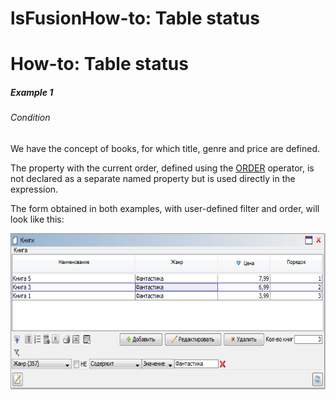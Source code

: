 # lsFusionHow-to: Table status

# How-to: Table status

##### Example 1

###### Condition

We have the concept of books, for which title, genre and price are defined.



The property with the current order, defined using the [ORDER](Order_ORDER_.md) operator, is not declared as a separate named property but is used directly in the expression.

The form obtained in both examples, with user-defined filter and order, will look like this:

<img src="attachments/46367766/46367772.png" height="250" />
